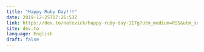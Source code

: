 ```yaml
---
title: "Happy Ruby Day!!!"
date: 2019-12-25T17:26:53Z
link: https://dev.to/natevick/happy-ruby-day-117g?utm_medium=RSS&utm_source=news.12bit.vn
site: dev.to
language: English
draft: false
---
```

